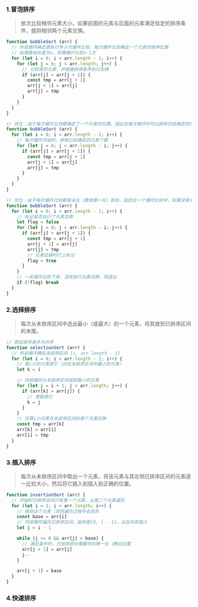 ### 1.冒泡排序

>依次比较相邻元素大小，如果前面的元素与后面的元素满足给定的排序条件，就将相邻两个元素交换。

<!-- ![img](https://pic4.zhimg.com/v2-33a947c71ad62b254cab62e5364d2813_b.webp) -->

```js
function bubbleSort (arr) {
  // 外层循环确定要执行多少次循环比较，每次循环比较确定一个元素的排序位置
  // 如果数组长度为n，则需循环比较n-1次
  for (let i = 0; i < arr.length - 1; i++) {
    for (let j = 0; j < arr.length; j++) {
      // 比较相邻元素，并根据排序条件执行交换
      if (arr[j] > arr[j + 1]) {
        const tmp = arr[j + 1]
        arr[j + 1] = arr[j]
        arr[j] = tmp
      }
    }
  }
}

// 优化：由于每次循环比较都确定了一个元素的位置，因此在每次循环时可以排除已经确定的元素
function bubbleSort (arr) {
  for (let i = 0; i < arr.length - 1; i++) {
    // 每次循环开始时，排除已经确定的元素个数
    for (let j = 0; j < arr.length - i; j++) {
      if (arr[j] > arr[j + 1]) {
        const tmp = arr[j + 1]
        arr[j + 1] = arr[j]
        arr[j] = tmp
      }
    }
  }
}

// 优化：由于每次循环比较都是从左（数组第一位）到右，因此在一个循环比较中，如果没有交换元素，说明数组已经完成排序
function bubbleSort (arr) {
  for (let i = 0; i < arr.length - 1; i++) {
    // 标记是否执行了元素交换
    let flag = false
    for (let j = 0; j < arr.length - i; j++) {
      if (arr[j] > arr[j + 1]) {
        const tmp = arr[j + 1]
        arr[j + 1] = arr[j]
        arr[j] = tmp
        // 元素交换时打上标记
        flag = true
      }
    }
    // 一轮循环比较下来，没有执行元素交换，则退出
    if (!flag) break
  }
}
```

### 2.选择排序

>每次从未排序区间中选出最小（或最大）的一个元素，将其放到已排序区间的末尾。

<!-- ![img](https://pic1.zhimg.com/v2-1c7e20f306ddc02eb4e3a50fa7817ff4_b.webp) -->

```js
// 假设排序条件为升序
function selectionSort (arr) {
  // 外层循环确定未排序区间 [i, arr.length - 1]
  for (let i = 0; i < arr.length - 1; i++) {
    // 第i小的元素索引（对应未排序区间中最小的元素）
    let k = i

    // 内层循环从未排序区间找到最小的元素
    for (let j = i + 1; j < arr.length; j++) {
      if (arr[k] > arr[j]) {
        // 更新索引
        k = j
      }
    }
    // 将第i小元素与未排序区间的首个元素交换
    const tmp = arr[k]
    arr[k] = arr[i]
    arr[i] = tmp
  }
}
```

### 3.插入排序

>每次从未排序区间中取出一个元素，将该元素与其左侧已排序区间的元素逐一比较大小，然后将它插入到插入到正确的位置。

<!-- ![img](https://pic3.zhimg.com/v2-91b76e8e4dab9b0cad9a017d7dd431e2_b.webp) -->

```js
function insertionSort (arr) {
  // 开始时已排序区间只有第一个元素，从第二个元素遍历
  for (let i = 1; i < arr.length; i++) {
    // 保存这个元素（否则遍历过程中会丢失
    const base = arr[i]
    // 内层循环遍历已排序区间，始终是[0, i - 1]，从后向前插入
    let j = i - 1

    while (j >= 0 && arr[j] > base) {
      // 满足条件时，已排序部分需要向右移一位（腾出位置
      arr[j + 1] = arr[j]
      j--
    }

    arr[j + 1] = base
  }
}
```


### 4.快速排序